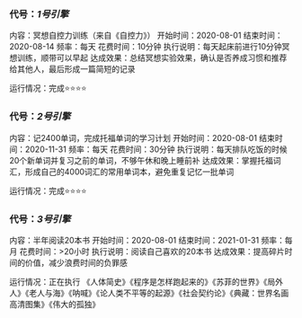 ### 代号：***1号引擎***

内容：冥想自控力训练（来自《自控力》）
开始时间：2020-08-01
结束时间：2020-08-14
频率：每天
花费时间：10分钟
执行说明：每天起床前进行10分钟冥想训练，顺带可以早起
达成效果：总结冥想实验效果，确认是否养成习惯和推荐给其他人，最后形成一篇简短的记录

运行情况：完成⭐️⭐️⭐️⭐️

### 代号：***2号引擎***

内容：记2400单词，完成托福单词的学习计划
开始时间：2020-08-01
结束时间：2020-11-31
频率：每天
花费时间：30分钟
执行说明：每天排队吃饭的时候20个新单词并复习之前的单词，不够午休和晚上睡前补
达成效果：掌握托福词汇，形成自己的4000词汇的常用单词本，避免重复记忆一批单词

运行情况：完成⭐️⭐️⭐️⭐️

### 代号：***3号引擎***

内容：半年阅读20本书
开始时间：2020-08-01
结束时间：2021-01-31
频率：每月
花费时间：>20小时
执行说明：阅读自己喜欢的20本书
达成效果：提高碎片时间的价值，减少浪费时间的负罪感

运行情况：正在执行
《人体简史》《程序是怎样跑起来的》《苏菲的世界》《局外人》《老人与海》《呐喊》《论人类不平等的起源》《社会契约论》《典藏：世界名画高清图集》《伟大的孤独》